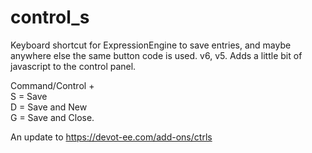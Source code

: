 # control_s

Keyboard shortcut for ExpressionEngine to save entries, and maybe anywhere else the same button code is used.  v6, v5.
Adds a little bit of javascript to the control panel.

Command/Control +  
S = Save  
D = Save and New  
G = Save and Close.  

An update to https://devot-ee.com/add-ons/ctrls  
